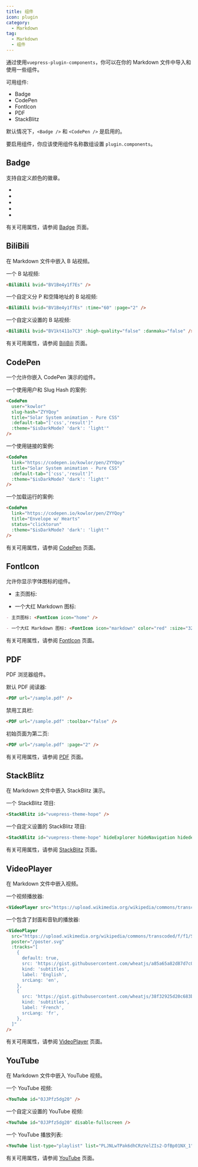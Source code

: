```yaml
---
title: 组件
icon: plugin
category:
  - Markdown
tag:
  - Markdown
  - 组件
---
```


通过使用`vuepress-plugin-components`，你可以在你的 Markdown 文件中导入和使用一些组件。

可用组件:

- Badge
- CodePen
- FontIcon
- PDF
- StackBlitz

默认情况下，`<Badge />` 和 `<CodePen />` 是启用的。

要启用组件，你应该使用组件名称数组设置 `plugin.components`。

<!-- 更多 -->

## Badge

支持自定义颜色的徽章。

- <Badge text="tip" type="tip" vertical="middle" />
- <Badge text="warning" type="warning" vertical="middle" />
- <Badge text="danger" type="danger" vertical="middle" />
- <Badge text="info" type="info" vertical="middle" />
- <Badge text="note" type="note" vertical="middle" />

有关可用属性，请参阅 [Badge][badge] 页面。

## BiliBili

在 Markdown 文件中嵌入 B 站视频。

一个 B 站视频:

<BiliBili bvid="BV1Be4y1f7Es" />

```md
<BiliBili bvid="BV1Be4y1f7Es" />
```

一个自定义分 P 和空降地址的 B 站视频:

<BiliBili bvid="BV1Be4y1f7Es" :time="60" :page="2" />

```md
<BiliBili bvid="BV1Be4y1f7Es" :time="60" :page="2" />
```

一个自定义设置的 B 站视频:

<BiliBili bvid="BV1kt411o7C3" :high-quality="false" :danmaku="false" />

```md
<BiliBili bvid="BV1kt411o7C3" :high-quality="false" :danmaku="false" />
```

有关可用属性，请参阅 [BiliBili][bilibili] 页面。

## CodePen

一个允许你嵌入 CodePen 演示的组件。

一个使用用户和 Slug Hash 的案例:

<CodePen user="kowlor" slug-hash="ZYYQoy" title="Solar System animation - Pure CSS" :default-tab="['css','result']" :theme="$isDarkMode? 'dark': 'light'" />

```md
<CodePen
  user="kowlor"
  slug-hash="ZYYQoy"
  title="Solar System animation - Pure CSS"
  :default-tab="['css','result']"
  :theme="$isDarkMode? 'dark': 'light'"
/>
```

一个使用链接的案例:

<CodePen link="https://codepen.io/kowlor/pen/ZYYQoy" title="Solar System animation - Pure CSS" :default-tab="['css','result']" :theme="$isDarkMode? 'dark': 'light'" />

```md
<CodePen
  link="https://codepen.io/kowlor/pen/ZYYQoy"
  title="Solar System animation - Pure CSS"
  :default-tab="['css','result']"
  :theme="$isDarkMode? 'dark': 'light'"
/>
```

一个加载运行的案例:

<CodePen link="https://codepen.io/keginaring/pen/XWZazwW" title="Solar System animation - Pure CSS" status="clicktorun" :theme="$isDarkMode? 'dark': 'light'" />

```md
<CodePen
  link="https://codepen.io/kowlor/pen/ZYYQoy"
  title="Envelope w/ Hearts"
  status="clicktorun"
  :theme="$isDarkMode? 'dark': 'light'"
/>
```

有关可用属性，请参阅 [CodePen][codepen] 页面。

## FontIcon

允许你显示字体图标的组件。

- 主页图标: <FontIcon icon="home" />

- 一个大红 Markdown 图标: <FontIcon icon="markdown" color="red" :size="32" />

```md
- 主页图标: <FontIcon icon="home" />

- 一个大红 Markdown 图标: <FontIcon icon="markdown" color="red" :size="32" />
```

有关可用属性，请参阅 [FontIcon][fonticon] 页面。

## PDF

PDF 浏览器组件。

默认 PDF 阅读器:

<PDF url="/sample.pdf" />

```md
<PDF url="/sample.pdf" />
```

禁用工具栏:

<PDF url="/sample.pdf" :toolbar="false" />

```md
<PDF url="/sample.pdf" :toolbar="false" />
```

初始页面为第二页:

<PDF url="/sample.pdf" :page="2" />

```md
<PDF url="/sample.pdf" :page="2" />
```

有关可用属性，请参阅 [PDF][pdf] 页面。

## StackBlitz

在 Markdown 文件中嵌入 StackBlitz 演示。

一个 StackBlitz 项目:

<StackBlitz id="vuepress-theme-hope" />

```md
<StackBlitz id="vuepress-theme-hope" />
```

一个自定义设置的 StackBlitz 项目:

<StackBlitz id="vuepress-theme-hope" hideExplorer hideNavigation hidedevtools />

```md
<StackBlitz id="vuepress-theme-hope" hideExplorer hideNavigation hidedevtools />
```

有关可用属性，请参阅 [StackBlitz][stackblitz] 页面。

## VideoPlayer

在 Markdown 文件中嵌入视频。

一个视频播放器:

<VideoPlayer src="https://upload.wikimedia.org/wikipedia/commons/transcoded/f/f1/Sintel_movie_4K.webm/Sintel_movie_4K.webm.1080p.vp9.webm" />

```md
<VideoPlayer src="https://upload.wikimedia.org/wikipedia/commons/transcoded/f/f1/Sintel_movie_4K.webm/Sintel_movie_4K.webm.1080p.vp9.webm" />
```

一个包含了封面和音轨的播放器:

<VideoPlayer
  src="https://upload.wikimedia.org/wikipedia/commons/transcoded/f/f1/Sintel_movie_4K.webm/Sintel_movie_4K.webm.1080p.vp9.webm"
  poster="/poster.svg"
  :tracks="[
    {
      default: true,
      src: 'https://gist.githubusercontent.com/wheatjs/a85a65a82d87d7c098e1a0972ef1f726/raw',
      kind: 'subtitles',
      label: 'English',
      srcLang: 'en',
    },
    {
      src: 'https://gist.githubusercontent.com/wheatjs/38f32925d20c683bf77ba33ff737891b/raw',
      kind: 'subtitles',
      label: 'French',
      srcLang: 'fr',
    },
  ]"
/>

```md
<VideoPlayer
  src="https://upload.wikimedia.org/wikipedia/commons/transcoded/f/f1/Sintel_movie_4K.webm/Sintel_movie_4K.webm.1080p.vp9.webm"
  poster="/poster.svg"
  :tracks="[
    {
      default: true,
      src: 'https://gist.githubusercontent.com/wheatjs/a85a65a82d87d7c098e1a0972ef1f726/raw',
      kind: 'subtitles',
      label: 'English',
      srcLang: 'en',
    },
    {
      src: 'https://gist.githubusercontent.com/wheatjs/38f32925d20c683bf77ba33ff737891b/raw',
      kind: 'subtitles',
      label: 'French',
      srcLang: 'fr',
    },
  ]"
/>
```

有关可用属性，请参阅 [VideoPlayer][videoplayer] 页面。

## YouTube

在 Markdown 文件中嵌入 YouTube 视频。

一个 YouTube 视频:

<YouTube id="0JJPfz5dg20" />

```md
<YouTube id="0JJPfz5dg20" />
```

一个自定义设置的 YouTube 视频:

<YouTube id="0JJPfz5dg20" disable-fullscreen />

```md
<YouTube id="0JJPfz5dg20" disable-fullscreen />
```

一个 YouTube 播放列表:

<YouTube list-type="playlist" list="PLJNLwTPak6dhCRzVelZIs2-DfBp01NX_1" />

```md
<YouTube list-type="playlist" list="PLJNLwTPak6dhCRzVelZIs2-DfBp01NX_1" />
```

有关可用属性，请参阅 [YouTube][youtube] 页面。

[badge]: https://vuepress-theme-hope.github.io/v2/components/zh/guide/badge.html
[bilibili]: https://vuepress-theme-hope.github.io/v2/components/zh/guide/bilibili.html
[codepen]: https://vuepress-theme-hope.github.io/v2/components/zh/guide/codepen.html
[fonticon]: https://vuepress-theme-hope.github.io/v2/components/zh/guide/fonticon.html
[pdf]: https://vuepress-theme-hope.github.io/v2/components/zh/guide/pdf.html
[stackblitz]: https://vuepress-theme-hope.github.io/v2/components/zh/guide/stackblitz.html
[videoplayer]: https://vuepress-theme-hope.github.io/v2/components/zh/guide/videoplayer.html
[youtube]: https://vuepress-theme-hope.github.io/v2/components/zh/guide/youtube.html
